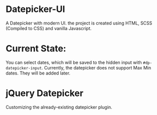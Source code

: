 # Datepicker-UI

A Datepicker with modern UI. the project is created using HTML, SCSS (Compiled to CSS) and vanilla Javascript.

# Current State:

You can select dates, which will be saved to the hidden input with `#dp-datepicker-input`.
Currently, the datepicker does not support Max Min dates. They will be added later.

# jQuery Datepicker

Customizing the already-existing datepicker plugin.